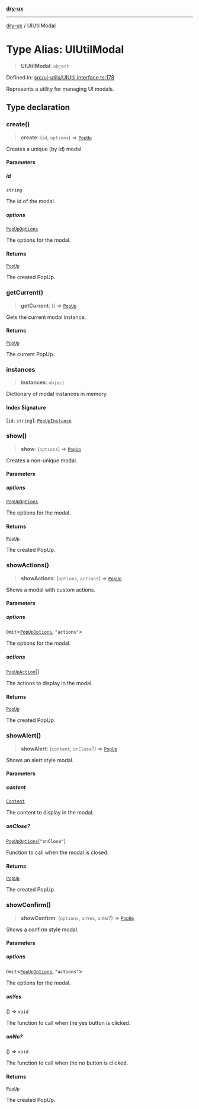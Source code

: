 [**dry-ux**](../README.md)

***

[dry-ux](../globals.md) / UIUtilModal

# Type Alias: UIUtilModal

> **UIUtilModal**: `object`

Defined in: [src/ui-utils/UIUtil.interface.ts:178](https://github.com/navedr/dry-ux/blob/b8fe047776f9e9943b5ac8e30a3dd152faaba227/src/ui-utils/UIUtil.interface.ts#L178)

Represents a utility for managing UI modals.

## Type declaration

### create()

> **create**: (`id`, `options`) => [`PopUp`](PopUp.md)

Creates a unique (by id) modal.

#### Parameters

##### id

`string`

The id of the modal.

##### options

[`PopUpOptions`](PopUpOptions.md)

The options for the modal.

#### Returns

[`PopUp`](PopUp.md)

The created PopUp.

### getCurrent()

> **getCurrent**: () => [`PopUp`](PopUp.md)

Gets the current modal instance.

#### Returns

[`PopUp`](PopUp.md)

The current PopUp.

### instances

> **instances**: `object`

Dictionary of modal instances in memory.

#### Index Signature

\[`id`: `string`\]: [`PopUpInstance`](PopUpInstance.md)

### show()

> **show**: (`options`) => [`PopUp`](PopUp.md)

Creates a non-unique modal.

#### Parameters

##### options

[`PopUpOptions`](PopUpOptions.md)

The options for the modal.

#### Returns

[`PopUp`](PopUp.md)

The created PopUp.

### showActions()

> **showActions**: (`options`, `actions`) => [`PopUp`](PopUp.md)

Shows a modal with custom actions.

#### Parameters

##### options

`Omit`\<[`PopUpOptions`](PopUpOptions.md), `"actions"`\>

The options for the modal.

##### actions

[`PopUpAction`](PopUpAction.md)[]

The actions to display in the modal.

#### Returns

[`PopUp`](PopUp.md)

The created PopUp.

### showAlert()

> **showAlert**: (`content`, `onClose`?) => [`PopUp`](PopUp.md)

Shows an alert style modal.

#### Parameters

##### content

[`Content`](Content.md)

The content to display in the modal.

##### onClose?

[`PopUpOptions`](PopUpOptions.md)\[`"onClose"`\]

Function to call when the modal is closed.

#### Returns

[`PopUp`](PopUp.md)

The created PopUp.

### showConfirm()

> **showConfirm**: (`options`, `onYes`, `onNo`?) => [`PopUp`](PopUp.md)

Shows a confirm style modal.

#### Parameters

##### options

`Omit`\<[`PopUpOptions`](PopUpOptions.md), `"actions"`\>

The options for the modal.

##### onYes

() => `void`

The function to call when the yes button is clicked.

##### onNo?

() => `void`

The function to call when the no button is clicked.

#### Returns

[`PopUp`](PopUp.md)

The created PopUp.
